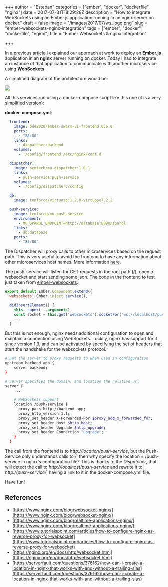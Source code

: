 +++
author = "Esteban"
categories = ["ember", "docker", "dockerfile", "nginx"]
date = 2017-07-31T18:29:28Z
description = "How to integrate WebSockets using an Ember.js application running in an nginx server on docker."
draft = false
image = "/images/2017/07/ws_logo.png"
slug = "ember-websockets-nginx-integration"
tags = ["ember", "docker", "dockerfile", "nginx"]
title = "Ember Websockets & nginx integration"

+++


In [a previous article](http://estebansastre.com/ember-nginx-docker-deployment-with-multi-stage-builds/) I explained our approach at work to deploy an **Ember.js** application in an **nginx** server running on docker. Today I had to integrate an instance of that application to communicate with another microservice using **WebSockets**.

A simplified diagram of the architecture would be:

![](/images/diag_disp.png)

All this services run using a docker-compose script like this one (it is a very simplified version):

**docker-compose.yml**:
```yaml
  frontend:
    image: bde2020/ember-swarm-ui-frontend:0.6.0
    ports:
      - "88:80"
    links:
      - dispatcher:backend
    volumes:
      - ./config/frontend:/etc/nginx/conf.d

  dispatcher:
    image: semtech/mu-dispatcher:1.0.1
    links:
      - push-service:push-service
    volumes:
      - ./config/dispatcher:/config

  db:
    image: tenforce/virtuoso:1.2.0-virtuoso7.2.2

  push-service:
    image: tenforce/mu-push-service
    environment:
      - MU_SPARQL_ENDPOINT=http://database:8890/sparql
    links:
      - db:database
    ports:
      - "83:80"
```


The Dispatcher will proxy calls to other microservices based on the request path. This is very useful to avoid the frontend to have any information about other microservices host names. More information [here](https://github.com/mu-semtech/mu-dispatcher).

The push-service will listen for GET requests in the root path (/), open a websocket and start sending some json. The code in the frontend to test just taken from [ember-websockets](https://github.com/thoov/ember-websockets):



```javascript
export default Ember.Component.extend({
  websockets: Ember.inject.service(),

  didInsertElement() {
    this._super(...arguments);
    const socket = this.get('websockets').socketFor('ws://localhost/push-service/');
    ...
  }
```

But this is not enough, nginx needs additional configuration to open and maintain a connection using WebSockets. Luckily, nginx has support for it since version 1.3, and can be activated by specifying the set of headers that start the handshake for the websockets protocol.



```sh
# Set the server to proxy requests to when used in configuration
upstream backend_app {
    server backend;
}

# Server specifies the domain, and location the relative url
server {
    ...

    # WebSockets support
    location /push-service {
      proxy_pass http://backend_app;
      proxy_http_version 1.1;
      proxy_set_header X-Forwarded-For $proxy_add_x_forwarded_for;
      proxy_set_header Host $http_host;
      proxy_set_header Upgrade $http_upgrade;
      proxy_set_header Connection "upgrade";
    }
  }
```

The call from the frontend is to *http://location/push-service*, but the Push-Service only understands calls to */*, then why specify the location = /push-service in nginx's configuration file? This is thanks to the *Dispatcher*, that will detect the call to *http://localhost/push-service* and rewrite it to *http://push-service/*, having a link to it in the docker-compose.yml file.


Have fun!

## References

  * [https://www.nginx.com/blog/websocket-nginx/](https://www.nginx.com/blog/websocket-nginx/)
  * [https://www.nginx.com/blog/realtime-applications-nginx/](https://www.nginx.com/blog/realtime-applications-nginx/)
  * [https://www.tutorialspoint.com/articles/how-to-configure-nginx-as-reverse-proxy-for-websocket](https://www.tutorialspoint.com/articles/how-to-configure-nginx-as-reverse-proxy-for-websocket)
  * [https://nginx.org/en/docs/http/websocket.html](https://nginx.org/en/docs/http/websocket.html)
  * [https://serverfault.com/questions/376162/how-can-i-create-a-location-in-nginx-that-works-with-and-without-a-trailing-slas](https://serverfault.com/questions/376162/how-can-i-create-a-location-in-nginx-that-works-with-and-without-a-trailing-slas)

